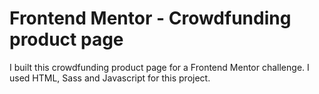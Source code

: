 # Frontend Mentor - Crowdfunding product page

I built this crowdfunding product page for a Frontend Mentor challenge.
I used HTML, Sass and Javascript for this project.